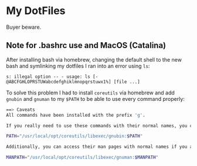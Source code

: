 # My DotFiles

Buyer beware.

## Note for .bashrc use and MacOS (Catalina)
After installing bash via homebrew, changing the default shell to the new bash and symlinking my dotfiles I ran into an error using `ls`:

`s: illegal option -- - usage: ls [-@ABCFGHLOPRSTUWabcdefghiklmnopqrstuwx1%] [file ...]`

To solve this problem I had to install `coreutils` via homebrew and add `gnubin` and `gnuman` to my `$PATH` to be able to use every command properly:

```sh
==> Caveats
All commands have been installed with the prefix 'g'.

If you really need to use these commands with their normal names, you can add a gnubin directory to your PATH from your bashrc like:

PATH="/usr/local/opt/coreutils/libexec/gnubin:$PATH"

Additionally, you can access their man pages with normal names if you add the gnuman directory to your MANPATH from your bashrc as well:

MANPATH="/usr/local/opt/coreutils/libexec/gnuman:$MANPATH"
```
